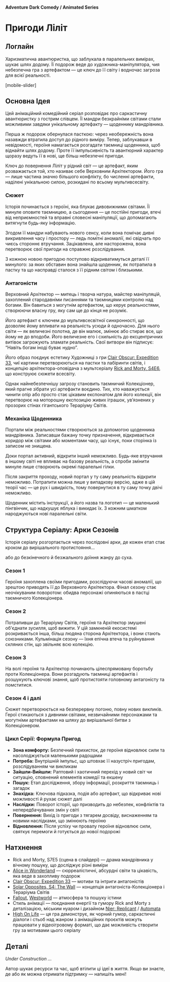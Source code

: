 #### Adventure Dark Comedy / Animated Series

# Пригоди Ліліт

## Логлайн

Харизматична авантюристка, що заблукала в паралельних вимірах, шукає шлях додому. Її подорож веде до художника-маніпулятора, чия небезпечна гра з артефактом — це ключ до її світу і водночас загроза для всієї реальності.

[mobile-slider]

## Основна Ідея

Цей анімаційний комедійний серіал розповідає про саркастичну авантюристку з гострим слівцем. Її мандри безкрайніми світами стали можливими завдяки унікальному артефакту — щоденнику мандрівника.

Перша ж подорож обернулася пасткою: через необережність вона назавжди втратила доступ до рідного виміру. Тепер, заблукавши в невідомості, героїня намагається розгадати таємниці щоденника, щоб віднайти шлях додому. Проте її імпульсивність та авантюрний характер щоразу ведуть її в нові, ще більш небезпечні пригоди.

Ключ до повернення Ліліт у рідний світ — це артефакт, яким розважається той, хто називає себе Верховним Архітектором. Його гра — лише частина значно більшого конфлікту, бо численні артефакти, наділені унікальною силою, розкидані по всьому мультивсесвіту.

### Сюжет

Історія починається з героїні, яка блукає дивовижними світами. Її минуле оповите таємницею, а сьогодення — це постійні пригоди, втечі від неприємностей та вправні словесні маніпуляції, що допомагають витягнути будь-яку інформацію.

Згодом її мандри набувають нового сенсу, коли вона помічає дивні викривлення часу і простору — ледь помітні аномалії, які свідчать про чиєсь стороннє втручання. Зацікавлена, але насторожена, вона перетворює свої пригоди на справжнє розслідування.

З кожною новою пригодою поступово відкриватимуться деталі її минулого: за яких обставин вона знайшла щоденник, як потрапила в пастку та що насправді сталося з її рідним світом і близькими.

### Антагоністи

Верховний Архітектор — митець і творча натура, майстер маніпуляцій, захоплений стародавніми писаннями та таємницями контролю над богами. Він бавиться з могутнім артефактом, що керує реальностями, створюючи власну гру, яку сам ще до кінця не розуміє.

Його артефакт є ключем до мультивсесвітної синхронності, що дозволяє йому впливати на реальність усюди й одночасно. Для нього світи — як величезні полотна, де він малює, змінює або стирає все, що йому не до вподоби. Його величезне его і схильність до ексцентричних витівок загрожують зламати реальність. Свої витвори він підписує: “Навіть богам іноді буває нудно”.

Його образ поєднує естетику Художниці з гри [Clair Obscur: Expedition 33](https://store.steampowered.com/app/1903340/Clair_Obscur_Expedition_33/), чиї картини перетворюються на пастки та лабіринти світів, і концепцію архітектора-оповідача з мультсеріалу [Rick and Morty, S4E6](https://www.imdb.com/title/tt10655686/), що конструює сюжети всесвіту.

Однак найнебезпечнішу загрозу становить таємничий Колекціонер, який прагне зібрати усі артефакти воєдино. Тих, хто наважується чинити опір або просто стає цікавим експонатом для його колекції, він перетворює на моторошну експозицію живих іграшок, ув’язнених у прозорих стінах гігантського Тераріуму Світів.

### Механіка Щоденника

Портали між реальностями створюються за допомогою щоденника мандрівника. Записавши бажану точку призначення, відкривається коридор між світами або моментами часу, що існує, поки сторінка із записом не знищена.

Доки портал активний, відкрити інший неможливо. Будь-яке втручання в іншому світі не впливає на базову реальність, а спроби змінити минуле лише створюють окремі паралельні гілки. 

Після закриття проходу, новий портал у ту саму реальність відкрити неможливо. Потрапити можна лише у випадкову версію, адже в цій теорії час — це рух і швидкість, тому повернутися в ту саму точку двічі неможливо.

Щоденник містить інструкції, а його назва та логотип — це маленький пінгвінчик, що надкушує яблука і викидає їх. З кожним шматком народжуються нові паралельні світи.

## Структура Серіалу: Арки Сезонів

Історія серіалу розгортається через послідовні арки, де кожен етап стає кроком до вирішального протистояння… 

або до безкінечного й безжального доїння жанру до суха.

### Сезон 1

Героїня захоплена своїми пригодами, розслідуючи часові аномалії, що зрештою приводять її до Верховного Архітектора. Фінал сезону стає неочікуваним поворотом: обидва персонажі опиняються в пастці таємничого Колекціонера.

### Сезон 2

Потрапивши до Тераріуму Світів, героїня та Архітектор змушені об'єднати зусилля, щоб вижити. У цій замкненій екосистемі розкривається інша, більш людяна сторона Архітектора, і вони стають союзниками. Кульмінація сезону — їхня епічна втеча та руйнування скляних стін, що звільняє всю колекцію.

### Сезон 3

На волі героїня та Архітектор починають цілеспрямовану боротьбу проти Колекціонера. Вони розгадують таємниці артефактів і розшукують ключові знання, щоб протистояти головному антагоністу та помститися.

### Сезон 4 і далі

Сюжет перетворюється на безперервну погоню, повну нових викликів. Герої стикаються з дивними світами, незвичайними персонажами та могутніми артефактами на шляху до вирішальної битви з Колекціонером.

### Цикл Серії: Формула Пригод

- **Зона комфорту:** Безпечний прихисток, де героїня відновлює сили та насолоджується маленькими радощами
- **Потреба:** Внутрішній імпульс, що штовхає її назустріч пригодам, розслідуванням чи викликам
- **Зайшли-Вийшли:** Раптовий і хаотичний перехід у новий світ чи ситуацію, сповнений елементів комедії та екшену
- **Пошук:** Етап дослідження, збору інформації, розкриття таємниць і загадок
- **Знахідка:** Ключова підказка, подія або артефакт, що відкриває нові можливості й рухає сюжет далі
- **Наслідки:** Поворот історії, що призводить до небезпек, конфліктів та непередбачуваних змін у світі
- **Повернення:** Вихід із пригоди з тягарем досвіду, виснаженням та новими наслідками, що змінюють героїню
- **Відновлення:** Після успіху чи провалу героїня відновлює сили, святкує перемоги й готується до нової подорожі

## Натхнення

- Rick and Morty, S7E5 (сцена в слайдері) — драма мандрівника у вічному пошуку, що досліджує різні виміри
- [Alice in Wonderland](https://www.imdb.com/title/tt1014759/) — сюрреалістичні, абсурдні світи та цікавість, яка веде в захопливу подорож
- [Clair Obscur: Expedition 33](https://store.steampowered.com/app/1903340/Clair_Obscur_Expedition_33/) — мотиви та інтриги антагоністів
- [Solar Opposites, S4: The Wall](https://www.youtube.com/watch?v=K0a85gwgQ8A) — концепція антагоніста-Колекціонера і Тераріума Світів
- [Fallout](https://www.imdb.com/title/tt12637874/), [Westworld](https://www.imdb.com/title/tt0475784/) — атмосфера та пошуку істини
- Стиль анімації — поєднання енергії та гумору Rick and Morty з деталізацією, міським нуаром і дизайном [Nier: Replicant](https://store.steampowered.com/app/1113560/NieR_Replicant_ver122474487139/) / [Automata](https://store.steampowered.com/app/524220/NieRAutomata/)
- [High On Life](https://store.steampowered.com/app/1583230/High_On_Life/) — ця гра демонструє, як чорний гумор, саркастичні діалоги і стьоб над жанром з анімаційних проєктів можуть працювати у відеоігровому форматі, що дає можливість створити гру за мотивами цього серіалу

## Деталі

*Under Construction …*

Автор шукає ресурси та час, щоб втілити ці ідеї в життя. Якщо ви знаєте, де або як можна отримати підтримку — напишіть мені!